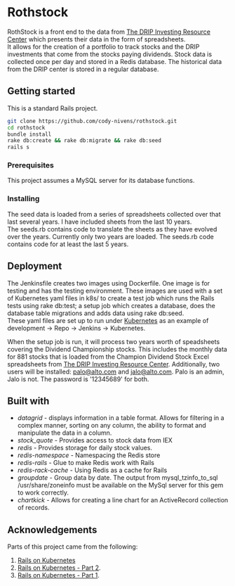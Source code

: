 # Rothstock

RothStock is a front end to the data from [The DRIP Investing Resource Center](http://www.dripinvesting.org/Tools/Tools.asp) which presents their data in the form of spreadsheets.  
It allows for the creation of a portfolio to track stocks and the DRIP investments that come from the stocks paying dividends.  Stock data is collected once per day and stored in a Redis database.  The historical data from the DRIP center is stored in a regular database.

## Getting started

This is a standard Rails project.
```sh
git clone https://github.com/cody-nivens/rothstock.git
cd rothstock
bundle install
rake db:create && rake db:migrate && rake db:seed
rails s
```
### Prerequisites

This project assumes a MySQL server for its database functions.

### Installing

The seed data is loaded from a series of spreadsheets collected over that last several years.  I have included sheets from the last 10 years.  
The seeds.rb contains code to translate the sheets as they have evolved over the years.  Currently only two years are loaded.  The seeds.rb
code contains code for at least the last 5 years.

## Deployment

The Jenkinsfile creates two images using Dockerfile.  One image is for testing and has the testing environment.  These images are used with
a set of Kubernetes yaml files in k8s/ to create a test job which runs the Rails tests using rake db:test; a setup job which
 creates a database, does the database table migrations and adds data using rake db:seed.  
These yaml files are set up to run under [Kubernetes](https://github.com/cody-nivens/kube-ci-cd-update) as an example of development -> Repo -> Jenkins -> Kubernetes.

When the setup job is run, it will process two years worth of speadsheets covering the Dividend Championship stocks.  This includes the monthly data for 
881 stocks that is loaded from the Champion Dividend Stock Excel spreadsheets from [The DRIP Investing Resource Center](http://www.dripinvesting.org/Tools/Tools.asp).
Additionally, two users will be installed: palo@alto.com and jalo@alto.com.  Palo is an admin, Jalo is not.  The password is '12345689' for both.

## Built with

* *datagrid* - displays information in a table format.  Allows for filtering in a complex manner, sorting on any column, the ability to format and manipulate the data in a column.
* *stock_quote* - Provides access to stock data from IEX
* *redis* - Provides storage for daily stock values.
* *redis-namespace* - Namespacing the Redis store
* *redis-rails* - Glue to make Redis work with Rails
* *redis-rack-cache* - Using Redis as a cache for Rails
* *groupdate* - Group data by date.  The output from mysql\_tzinfo\_to\_sql /usr/share/zoneinfo must be available on the MySql server for this gem to work correctly.
* *chartkick* - Allows for creating a line chart for an ActiveRecord collection of records.

## Acknowledgements

Parts of this project came from the following:
1.  [Rails on Kubernetes](https://github.com/tzumby/rails-on-kubernetes.git)
2.  [Rails on Kubernetes - Part 2](https://blog.cosmocloud.co/rails-on-kubernetes-part-2/).
3.  [Rails on Kubernetes - Part 1](https://blog.cosmocloud.co/rails-on-kubernetes-part-1/).
